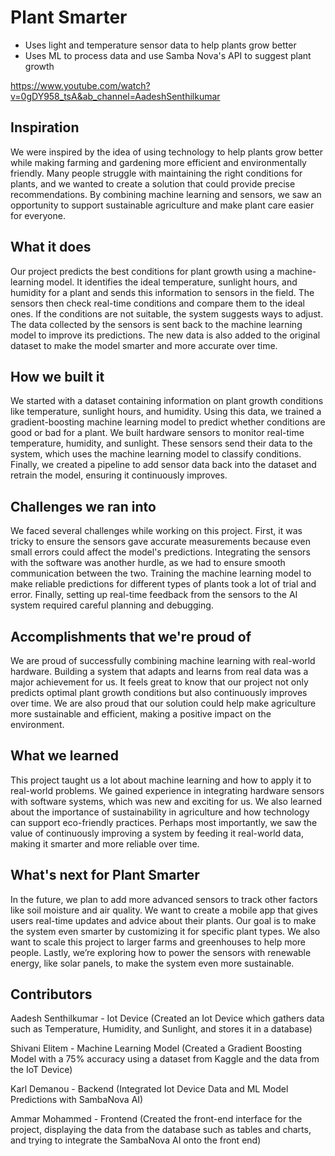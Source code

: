 # Plant Smarter
- Uses light and temperature sensor data to help plants grow better
- Uses ML to process data and use Samba Nova's API to suggest plant growth

https://www.youtube.com/watch?v=0gDY958_tsA&ab_channel=AadeshSenthilkumar

## Inspiration
We were inspired by the idea of using technology to help plants grow better while making farming and gardening more efficient and environmentally friendly. Many people struggle with maintaining the right conditions for plants, and we wanted to create a solution that could provide precise recommendations. By combining machine learning and sensors, we saw an opportunity to support sustainable agriculture and make plant care easier for everyone.

## What it does
Our project predicts the best conditions for plant growth using a machine-learning model. It identifies the ideal temperature, sunlight hours, and humidity for a plant and sends this information to sensors in the field. The sensors then check real-time conditions and compare them to the ideal ones. If the conditions are not suitable, the system suggests ways to adjust. The data collected by the sensors is sent back to the machine learning model to improve its predictions. The new data is also added to the original dataset to make the model smarter and more accurate over time.

## How we built it
We started with a dataset containing information on plant growth conditions like temperature, sunlight hours, and humidity. Using this data, we trained a gradient-boosting machine learning model to predict whether conditions are good or bad for a plant. We built hardware sensors to monitor real-time temperature, humidity, and sunlight. These sensors send their data to the system, which uses the machine learning model to classify conditions. Finally, we created a pipeline to add sensor data back into the dataset and retrain the model, ensuring it continuously improves.

## Challenges we ran into
We faced several challenges while working on this project. First, it was tricky to ensure the sensors gave accurate measurements because even small errors could affect the model's predictions. Integrating the sensors with the software was another hurdle, as we had to ensure smooth communication between the two. Training the machine learning model to make reliable predictions for different types of plants took a lot of trial and error. Finally, setting up real-time feedback from the sensors to the AI system required careful planning and debugging.

## Accomplishments that we're proud of
We are proud of successfully combining machine learning with real-world hardware. Building a system that adapts and learns from real data was a major achievement for us. It feels great to know that our project not only predicts optimal plant growth conditions but also continuously improves over time. We are also proud that our solution could help make agriculture more sustainable and efficient, making a positive impact on the environment.

## What we learned
This project taught us a lot about machine learning and how to apply it to real-world problems. We gained experience in integrating hardware sensors with software systems, which was new and exciting for us. We also learned about the importance of sustainability in agriculture and how technology can support eco-friendly practices. Perhaps most importantly, we saw the value of continuously improving a system by feeding it real-world data, making it smarter and more reliable over time.

## What's next for Plant Smarter
In the future, we plan to add more advanced sensors to track other factors like soil moisture and air quality. We want to create a mobile app that gives users real-time updates and advice about their plants. Our goal is to make the system even smarter by customizing it for specific plant types. We also want to scale this project to larger farms and greenhouses to help more people. Lastly, we’re exploring how to power the sensors with renewable energy, like solar panels, to make the system even more sustainable.

## Contributors
Aadesh Senthilkumar - Iot Device (Created an Iot Device which gathers data such as Temperature, Humidity, and Sunlight, and stores it in a database)

Shivani Elitem - Machine Learning Model (Created a Gradient Boosting Model with a 75% accuracy using a dataset from Kaggle and the data from the IoT Device)

Karl Demanou - Backend (Integrated Iot Device Data and ML Model Predictions with SambaNova AI)

Ammar Mohammed - Frontend (Created the front-end interface for the project, displaying the data from the database such as tables and charts, and trying to integrate the SambaNova AI onto the front end)
